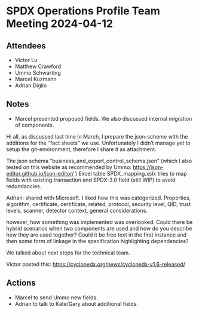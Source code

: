 # SPDX Operations Profile Team Meeting 2024-04-12

## Attendees

* Victor Lu
* Matthew Crawford
* Ummo Schwarting
* Marcel Kuzmann
* Adrian Diglio

## Notes

* Marcel presented proposed fields. We also discussed internal migration of components. 

Hi all,
as discussed last time in March, I prepare the json-scheme with the additions for the “fact sheets” we use.
Unfortunately I didn’t manage yet to setup the git-environment, therefore I share it as attachment.

The json schema “business_and_export_control_schema.json” (which I also tested on this website as recommended by Ummo: https://json-editor.github.io/json-editor/ ) 
Excel table SPDX_mapping.xslx tries to map fields with existing transaction and SPDX-3.0 field (still WIP) to avoid redundancies.

Adrian: shared with Microsoft. I liked how this was categorized. Properties, algorithm, certificate, certificate, related, protocol, security level, QID, trust levels, scanner, detector context, general considerations. 

however, how something was implemented was overlooked. Could there be hybrid scenarios when two components are used and how do you describe how they are used together? Could it be free text in the first instance and then some form of linkage in the specification highlighting dependencies? 

We talked about next steps for the technical team.

Victor posted this: https://cyclonedx.org/news/cyclonedx-v1.6-released/

## Actions

* Marcel to send Ummo new fields. 
* Adrian to talk to Kate/Gary about additional fields. 